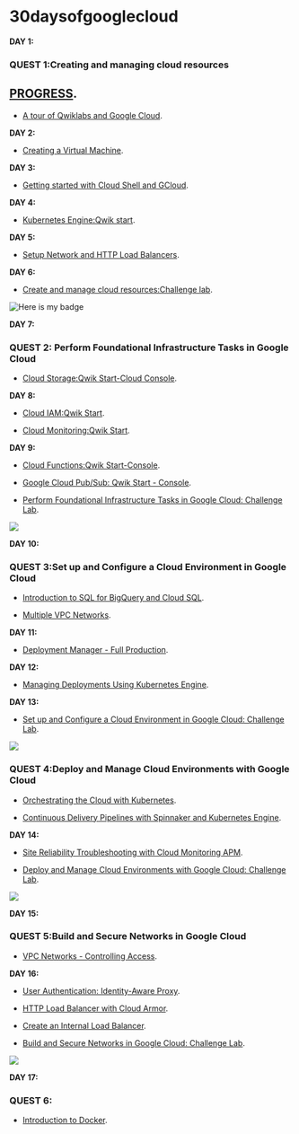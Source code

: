 # 30daysofgooglecloud
**DAY 1:**

### QUEST 1:Creating and managing cloud resources
## [PROGRESS](https://google.qwiklabs.com/quests/120#).

- [A tour of Qwiklabs and Google Cloud](https://google.qwiklabs.com/focuses/2794?parent=catalog).

**DAY 2:**

- [Creating a Virtual Machine](https://google.qwiklabs.com/focuses/3563?parent=catalog).

**DAY 3:**

- [Getting started with Cloud Shell and GCloud](https://google.qwiklabs.com/focuses/563?parent=catalog).

**DAY 4:**

- [Kubernetes Engine:Qwik start](https://google.qwiklabs.com/focuses/878?parent=catalog).

**DAY 5:**

- [Setup Network and HTTP Load Balancers](https://google.qwiklabs.com/focuses/12007?parent=catalog).

**DAY 6:**

- [Create and manage cloud resources:Challenge lab](https://google.qwiklabs.com/focuses/10258?parent=catalog).

![Here is my badge](https://res.cloudinary.com/practicaldev/image/fetch/s--7rOakUjH--/c_limit%2Cf_auto%2Cfl_progressive%2Cq_auto%2Cw_880/https://dev-to-uploads.s3.amazonaws.com/i/y2ix1hmiwaqp9gq4pcqh.png)

**DAY 7:**

### QUEST 2: Perform Foundational Infrastructure Tasks in Google Cloud

- [Cloud Storage:Qwik Start-Cloud Console](https://google.qwiklabs.com/focuses/1760?parent=catalog).

**DAY 8:**
- [Cloud IAM:Qwik Start](https://run.qwiklabs.com/focuses/551?parent=catalog).

- [Cloud Monitoring:Qwik Start](https://run.qwiklabs.com/focuses/10599?parent=catalog).

**DAY 9:**

- [Cloud Functions:Qwik Start-Console](https://run.qwiklabs.com/focuses/1763?parent=catalog).

- [Google Cloud Pub/Sub: Qwik Start - Console](https://run.qwiklabs.com/focuses/3719?parent=catalog).

- [Perform Foundational Infrastructure Tasks in Google Cloud: Challenge Lab](https://run.qwiklabs.com/focuses/10379?parent=catalog).

<img src="https://cdn.qwiklabs.com/FYSTxJ1OM3c0yw3REBzKw0RIk14gnO4i6e5TDc5SA84%3D">

**DAY 10:**

### QUEST 3:Set up and Configure a Cloud Environment in Google Cloud


- [Introduction to SQL for BigQuery and Cloud SQL](https://google.qwiklabs.com/focuses/2802?parent=catalog).

- [Multiple VPC Networks](https://google.qwiklabs.com/focuses/1230?parent=catalog).

**DAY 11:**

- [Deployment Manager - Full Production](https://google.qwiklabs.com/focuses/981?parent=catalog).

**DAY 12:**

- [Managing Deployments Using Kubernetes Engine](https://google.qwiklabs.com/focuses/639?parent=catalog).

**DAY 13:**

- [Set up and Configure a Cloud Environment in Google Cloud: Challenge Lab](https://google.qwiklabs.com/focuses/10603?parent=catalog).

<img src="https://cdn.qwiklabs.com/N3%2BwDzFLMX6LfRsvQUIvQJcjCa3AxXLw2LOjRXICzkA%3D">

### QUEST 4:Deploy and Manage Cloud Environments with Google Cloud

- [Orchestrating the Cloud with Kubernetes](https://google.qwiklabs.com/focuses/557?parent=catalog).

- [Continuous Delivery Pipelines with Spinnaker and Kubernetes Engine](https://google.qwiklabs.com/focuses/552?parent=catalog).

**DAY 14:**

- [Site Reliability Troubleshooting with Cloud Monitoring APM](https://google.qwiklabs.com/focuses/4186?parent=catalog).

- [Deploy and Manage Cloud Environments with Google Cloud: Challenge Lab](https://google.qwiklabs.com/focuses/10417?parent=catalog).

<img src="https://cdn.qwiklabs.com/VjyAwxm%2FPfVYFe925M0qxSVYaVxDhz2woSQRdAEBMZ8%3D">

**DAY 15:**

### QUEST 5:Build and Secure Networks in Google Cloud

- [VPC Networks - Controlling Access](https://google.qwiklabs.com/focuses/1231?parent=catalog).

**DAY 16:**

- [User Authentication: Identity-Aware Proxy](https://google.qwiklabs.com/focuses/5562?parent=catalog).

- [HTTP Load Balancer with Cloud Armor](https://google.qwiklabs.com/focuses/1232?parent=catalog).

- [Create an Internal Load Balancer](https://google.qwiklabs.com/focuses/1250?parent=catalog).

- [Build and Secure Networks in Google Cloud: Challenge Lab](https://google.qwiklabs.com/focuses/12068?parent=catalog).

<img src="https://cdn.qwiklabs.com/apNpv%2BiHmmdV7%2F9uQ4WV%2BJJsqaD9aGMI6KsMJsgpnlA%3D">

**DAY 17:**

### QUEST 6:

- [Introduction to Docker](https://google.qwiklabs.com/focuses/1029?parent=catalog).

